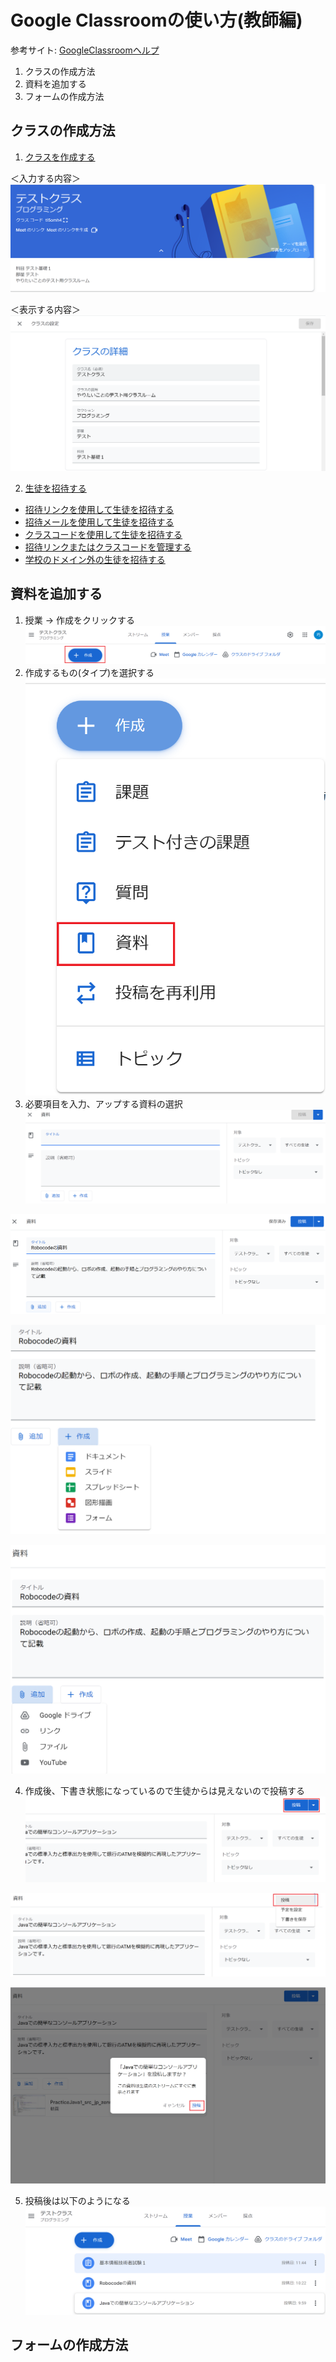 # Google Classroomの使い方(教師編)
参考サイト: [GoogleClassroomヘルプ](https://support.google.com/edu/classroom/?hl=ja#topic=9049835)

1. クラスの作成方法
2. 資料を追加する
3. フォームの作成方法

## クラスの作成方法
1. [クラスを作成する](https://support.google.com/edu/classroom/answer/6020273?hl=ja&ref_topic=9049835)

 ＜入力する内容＞
 ![init1](./img/googleClassroom/InitClass.png)

 ＜表示する内容＞
 ![init1](./img/googleClassroom/InputClassroom.png)

2. [生徒を招待する](https://support.google.com/edu/classroom/answer/6020282)

 * [招待リンクを使用して生徒を招待する](https://support.google.com/edu/classroom/answer/6020282#zippy=%2C%E6%8B%9B%E5%BE%85%E3%83%AA%E3%83%B3%E3%82%AF%E3%82%92%E4%BD%BF%E7%94%A8%E3%81%97%E3%81%A6%E7%94%9F%E5%BE%92%E3%82%92%E6%8B%9B%E5%BE%85%E3%81%99%E3%82%8B)
 * [招待メールを使用して生徒を招待する](https://support.google.com/edu/classroom/answer/6020282#zippy=%2C%E6%8B%9B%E5%BE%85%E3%83%A1%E3%83%BC%E3%83%AB%E3%82%92%E4%BD%BF%E7%94%A8%E3%81%97%E3%81%A6%E7%94%9F%E5%BE%92%E3%82%92%E6%8B%9B%E5%BE%85%E3%81%99%E3%82%8B)
 * [クラスコードを使用して生徒を招待する](https://support.google.com/edu/classroom/answer/6020282#zippy=%2C%E3%82%AF%E3%83%A9%E3%82%B9%E3%82%B3%E3%83%BC%E3%83%89%E3%82%92%E4%BD%BF%E7%94%A8%E3%81%97%E3%81%A6%E7%94%9F%E5%BE%92%E3%82%92%E6%8B%9B%E5%BE%85%E3%81%99%E3%82%8B)
 * [招待リンクまたはクラスコードを管理する](https://support.google.com/edu/classroom/answer/6020282#zippy=%2C%E6%8B%9B%E5%BE%85%E3%83%AA%E3%83%B3%E3%82%AF%E3%81%BE%E3%81%9F%E3%81%AF%E3%82%AF%E3%83%A9%E3%82%B9%E3%82%B3%E3%83%BC%E3%83%89%E3%82%92%E7%AE%A1%E7%90%86%E3%81%99%E3%82%8B)
 * [学校のドメイン外の生徒を招待する](https://support.google.com/edu/classroom/answer/6020282#zippy=%2C%E5%AD%A6%E6%A0%A1%E3%81%AE%E3%83%89%E3%83%A1%E3%82%A4%E3%83%B3%E5%A4%96%E3%81%AE%E7%94%9F%E5%BE%92%E3%82%92%E6%8B%9B%E5%BE%85%E3%81%99%E3%82%8B)



## 資料を追加する
1. 授業 -> 作成をクリックする
 ![firstMaterial](./img/googleClassroom/uploadMaterial.png)
2. 作成するもの(タイプ)を選択する
 ![firstMaterial2](./img/googleClassroom/uploadMaterial2.png)
3. 必要項目を入力、アップする資料の選択
 ![firstMaterial3](./img/googleClassroom/uploadMaterial3.png)

 ![firstMaterial4](./img/googleClassroom/uploadMaterial4.png)

 ![firstMaterial5](./img/googleClassroom/uploadMaterial5.png)

 ![firstMaterial6](./img/googleClassroom/uploadMaterial6.png)

4. 作成後、下書き状態になっているので生徒からは見えないので投稿する
 ![changeStatus](./img/googleClassroom/changeStatus0.png)

 ![changeStatus1](./img/googleClassroom/changeStatus1.png)

 ![changeStatus2](./img/googleClassroom/changeStatus2.png)

5. 投稿後は以下のようになる
![result](./img/googleClassroom/result.png)



## フォームの作成方法
